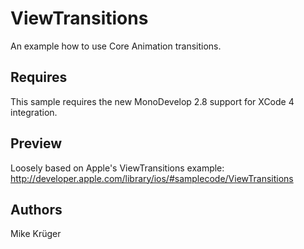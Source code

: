 ViewTransitions
===============

An example how to use Core Animation transitions.

Requires
--------

This sample requires the new MonoDevelop 2.8 support for XCode 4 integration.

Preview
-------

Loosely based on Apple's ViewTransitions example:
http://developer.apple.com/library/ios/#samplecode/ViewTransitions

Authors
-------

Mike Krüger
